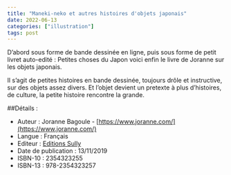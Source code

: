 ```yaml
---
title: "Maneki-neko et autres histoires d'objets japonais"
date: 2022-06-13
categories: ["illustration"]
tags: post
---
```


D’abord sous forme de bande dessinée en ligne, puis sous forme de petit livret auto-edité : Petites choses du Japon voici enfin le livre de Joranne sur les objets japonais.
<!-- excerpt -->

Il s’agit de petites histoires en bande dessinée, toujours drôle et instructive, sur des objets assez divers.
Et l’objet devient un pretexte à plus d’histoires, de culture, la petite histoire rencontre la grande.

##Détails :

- Auteur : Joranne Bagoule - [https://www.joranne.com/](https://www.joranne.com/)
- Langue : Français
- Editeur : [Editions Sully](https://www.editions-sully.com/)
- Date de publication : 13/11/2019
- ISBN-10 : 2354323255
- ISBN-13 : 978-2354323257